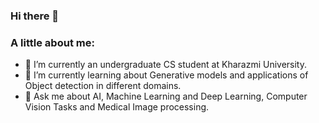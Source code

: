 ### Hi there 👋
### A little about me:
- 🔭 I’m currently an undergraduate CS student at Kharazmi University.
- 🌱 I’m currently learning about Generative models and applications of Object detection in different domains.
- 💬 Ask me about AI, Machine Learning and Deep Learning, Computer Vision Tasks and Medical Image processing.

<!--
**mahdis-repo/mahdis-repo** is a ✨ _special_ ✨ repository because its `README.md` (this file) appears on your GitHub profile.

Here are some ideas to get you started:

- 🔭 I’m currently working on ...
- 🌱 I’m currently learning ...
- 👯 I’m looking to collaborate on ...
- 🤔 I’m looking for help with ...
- 💬 Ask me about ...
- 📫 How to reach me: ...
- 😄 Pronouns: ...
- ⚡ Fun fact: ...
-->
